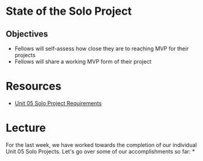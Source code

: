 # State of the Solo Project

## Objectives
* Fellows will self-assess how close they are to reaching MVP for their projects
* Fellows will share a working MVP form of their project

# Resources
* [Unit 05 Solo Project Requirements]()

# Lecture

For the last week, we have worked towards the completion of our individual Unit 05 Solo Projects. Let's go over some of our accomplishments so far:
*
